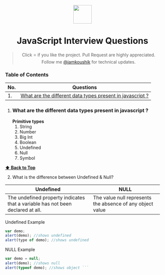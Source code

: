 <div align="center">
  <img height="60" src="https://img.icons8.com/color/344/javascript.png">
  <h1>JavaScript Interview Questions</h1>

> Click :star: if you like the project. Pull Request are highly appreciated. Follow me [@iamkoushik](https://twitter.com/iamkoushik1999) for technical updates.

</div>

### Table of Contents
| No. | Questions                                                                                                                                        |
| --- | ------------------------------------------------------------------------------------------------------------------------------------------------ |
|1.   | [What are the different data types present in javascript ?](#what-are-the-different-data-types-present-in-javascript-?)|

1. ### What are the different data types present in javascript ?
      **Primitive types**
     1. String
     2. Number
     3. Big Int
     4. Boolean
     5. Undefined
     6. Null 
     7. Symbol
    
**[⬆ Back to Top](#table-of-contents)**

2. What is the difference between Undefined & Null?

| Undefined | NULL |
| ----------- | ------- |
| The undefined property indicates that a variable has not been declared at all. | The value null represents the absence of any object value |

Undefined Example
```javascript 
var demo;
alert(demo); //shows undefined
alert(type of demo); //shows undefined 
```
NULL Example
```javascript
var demo = null;
alert(demo); //shows null
alert(typeof demo); //shows object ```
